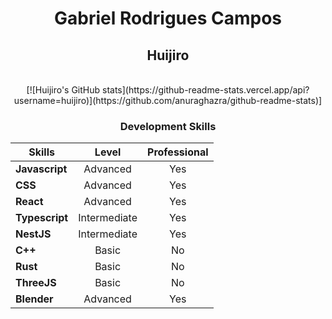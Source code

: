 #

<center> 
    <h1> Gabriel Rodrigues Campos </h1> 
    <h2> Huijiro </h2>
<br>
    [![Huijiro's GitHub stats](https://github-readme-stats.vercel.app/api?username=huijiro)](https://github.com/anuraghazra/github-readme-stats)]
<h3>Development Skills</h3>

| Skills         |    Level     | Professional |
| -------------- | :----------: | :----------: |
| **Javascript** |   Advanced   |     Yes      |
| **CSS**        |   Advanced   |     Yes      |
| **React**      |   Advanced   |     Yes      |
| **Typescript** | Intermediate |     Yes      |
| **NestJS**     | Intermediate |     Yes      |
| **C++**        |    Basic     |      No      |
| **Rust**       |    Basic     |      No      |
| **ThreeJS**    |    Basic     |      No      |
| **Blender**    |    Advanced  |      Yes     |


</center>
